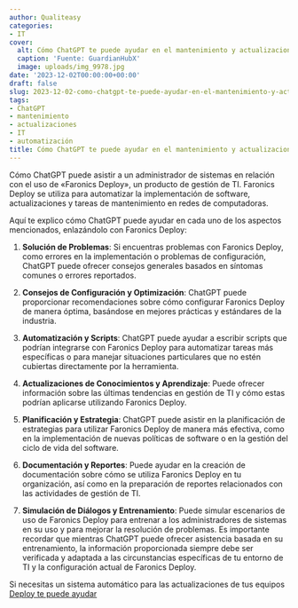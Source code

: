 ```yaml
---
author: Qualiteasy
categories:
- IT
cover:
  alt: Cómo ChatGPT te puede ayudar en el mantenimiento y actualizaciones de tus equipos
  caption: 'Fuente: GuardianHubX'
  image: uploads/img_9978.jpg
date: '2023-12-02T00:00:00+00:00'
draft: false
slug: 2023-12-02-como-chatgpt-te-puede-ayudar-en-el-mantenimiento-y-actualizaciones-de-tus-equipos
tags:
- ChatGPT
- mantenimiento
- actualizaciones
- IT
- automatización
title: Cómo ChatGPT te puede ayudar en el mantenimiento y actualizaciones de tus equipos
---
```


Cómo ChatGPT puede asistir a un administrador de sistemas en relación con el uso de «Faronics Deploy», un producto de gestión de TI. Faronics Deploy se utiliza para automatizar la implementación de software, actualizaciones y tareas de mantenimiento en redes de computadoras. 

Aquí te explico cómo&nbsp;ChatGPT&nbsp;puede ayudar en cada uno de los aspectos mencionados, enlazándolo con Faronics Deploy:

1. **Solución de Problemas**: Si encuentras problemas con Faronics Deploy, como errores en la implementación o problemas de configuración, ChatGPT puede ofrecer consejos generales basados en síntomas comunes o errores reportados. 

2. **Consejos de Configuración y Optimización**: ChatGPT puede proporcionar recomendaciones sobre cómo configurar Faronics Deploy de manera óptima, basándose en mejores prácticas y estándares de la industria.

3. **Automatización y Scripts**: ChatGPT puede ayudar a escribir scripts que podrían integrarse con Faronics Deploy para automatizar tareas más específicas o para manejar situaciones particulares que no estén cubiertas directamente por la herramienta. 

4. **Actualizaciones de Conocimientos y Aprendizaje**: Puede ofrecer información sobre las últimas tendencias en gestión de TI y cómo estas podrían aplicarse utilizando Faronics Deploy. 

5. **Planificación y Estrategia**: ChatGPT puede asistir en la planificación de estrategias para utilizar Faronics Deploy de manera más efectiva, como en la implementación de nuevas políticas de software o en la gestión del ciclo de vida del software. 

6. **Documentación y Reportes**: Puede ayudar en la creación de documentación sobre cómo se utiliza Faronics Deploy en tu organización, así como en la preparación de reportes relacionados con las actividades de gestión de TI. 

7. **Simulación de Diálogos y Entrenamiento**: Puede simular escenarios de uso de Faronics Deploy para entrenar a los administradores de sistemas en su uso y para mejorar la resolución de problemas. Es importante recordar que mientras ChatGPT puede ofrecer asistencia basada en su entrenamiento, la información proporcionada siempre debe ser verificada y adaptada a las circunstancias específicas de tu entorno de TI y la configuración actual de Faronics Deploy.

Si necesitas un sistema automático para las actualizaciones de tus equipos [Deploy te puede ayudar][1]

 [1]: https://esdeploy.com/prueba-piloto-30-dias-gratis/
